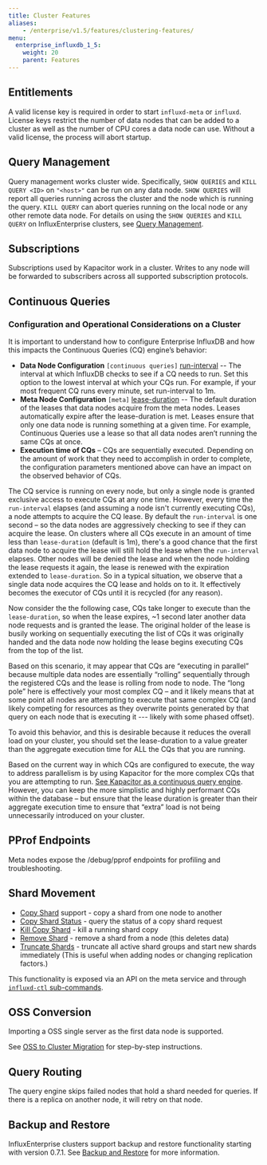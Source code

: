 ```yaml
---
title: Cluster Features
aliases:
    - /enterprise/v1.5/features/clustering-features/
menu:
  enterprise_influxdb_1_5:
    weight: 20
    parent: Features
---
```


## Entitlements

A valid license key is required in order to start `influxd-meta` or `influxd`.
License keys restrict the number of data nodes that can be added to a cluster as well as the number of CPU cores a data node can use.
Without a valid license, the process will abort startup.

## Query Management

Query management works cluster wide. Specifically, `SHOW QUERIES` and `KILL QUERY <ID>` on `"<host>"` can be run on any data node. `SHOW QUERIES` will report all queries running across the cluster and the node which is running the query.
`KILL QUERY` can abort queries running on the local node or any other remote data node. For details on using the `SHOW QUERIES` and `KILL QUERY` on InfluxEnterprise clusters,
see [Query Management](/influxdb/v1.5/troubleshooting/query_management/).

## Subscriptions

Subscriptions used by Kapacitor work in a cluster. Writes to any node will be forwarded to subscribers across all supported subscription protocols.

## Continuous Queries
### Configuration and Operational Considerations on a Cluster

It is important to understand how to configure Enterprise InfluxDB and how this impacts the
Continuous Queries (CQ) engine’s behavior:

- **Data Node Configuration** `[continuous queries]`
[run-interval](/enterprise_influxdb/v1.5/administration/configuration#lease-duration--1m0s)
-- The interval at which InfluxDB checks to see if a CQ needs to run. Set this option to the lowest interval
at which your CQs run. For example, if your most frequent CQ runs every minute, set run-interval to 1m.
- **Meta Node Configuration** `[meta]`
[lease-duration](/enterprise_influxdb/v1.5/administration/configuration#run-interval--1s)
-- The default duration of the leases that data nodes acquire from the meta nodes. Leases automatically expire after the
lease-duration is met.  Leases ensure that only one data node is running something at a given time. For example, Continuous
Queries use a lease so that all data nodes aren’t running the same CQs at once.
- **Execution time of CQs** – CQs are sequentially executed. Depending on the amount of work that they need to accomplish
in order to complete, the configuration parameters mentioned above can have an impact on the observed behavior of CQs.

The CQ service is running on every node, but only a single node is granted exclusive access to execute CQs at any one time.
However, every time the `run-interval` elapses (and assuming a node isn't currently executing CQs), a node attempts to
acquire the CQ lease. By default the `run-interval` is one second – so the data nodes are aggressively checking to see
if they can acquire the lease. On clusters where all CQs execute in an amount of time less than `lease-duration`
(default is 1m), there's a good chance that the first data node to acquire the lease will still hold the lease when
the `run-interval` elapses. Other nodes will be denied the lease and when the node holding the lease requests it again,
the lease is renewed with the expiration extended to `lease-duration`.  So in a typical situation, we observe that a
single data node acquires the CQ lease and holds on to it. It effectively becomes the executor of CQs until it is
recycled (for any reason).

Now consider the the following case, CQs take longer to execute than the `lease-duration`, so when the lease expires,
~1 second later another data node requests and is granted the lease.  The original holder of the lease is busily working
on sequentially executing the list of CQs it was originally handed and the data node now holding the lease begins
executing CQs from the top of the list.

Based on this scenario, it may appear that CQs are “executing in parallel” because multiple data nodes are
essentially “rolling” sequentially through the registered CQs and the lease is rolling from node to node.
The “long pole” here is effectively your most complex CQ – and it likely means that at some point all nodes
are attempting to execute that same complex CQ (and likely competing for resources as they overwrite points
generated by that query on each node that is executing it --- likely with some phased offset).

To avoid this behavior, and this is desirable because it reduces the overall load on your cluster,
you should set the lease-duration to a value greater than the aggregate execution time for ALL the CQs that you are running.

Based on the current way in which CQs are configured to execute, the way to address parallelism is by using
Kapacitor for the more complex CQs that you are attempting to run.
[See Kapacitor as a continuous query engine](/kapacitor/v1.5/guides/continuous_queries/).
However, you can keep the more simplistic and highly performant CQs within the database –
but ensure that the lease duration is greater than their aggregate execution time to ensure that
“extra” load is not being unnecessarily introduced on your cluster.


## PProf Endpoints

Meta nodes expose the /debug/pprof endpoints for profiling and troubleshooting.

## Shard Movement

* [Copy Shard](/enterprise_influxdb/v1.5/features/cluster-commands/#copy-shard) support - copy a shard from one node to another
* [Copy Shard Status](/enterprise_influxdb/v1.5/features/cluster-commands/#copy-shard-status) - query the status of a copy shard request
* [Kill Copy Shard](/enterprise_influxdb/v1.5/features/cluster-commands/#kill-copy-shard) - kill a running shard copy
* [Remove Shard](/enterprise_influxdb/v1.5/features/cluster-commands/#remove-shard) - remove a shard from a node (this deletes data)
* [Truncate Shards](/enterprise_influxdb/v1.5/features/cluster-commands/#truncate-shards) - truncate all active shard groups and start new shards immediately (This is useful when adding nodes or changing replication factors.)

This functionality is exposed via an API on the meta service and through [`influxd-ctl` sub-commands](/enterprise_influxdb/v1.5/features/cluster-commands/).

## OSS Conversion

Importing a OSS single server as the first data node is supported.

See [OSS to Cluster Migration](/enterprise_influxdb/v1.5/guides/migration/) for
step-by-step instructions.

## Query Routing

The query engine skips failed nodes that hold a shard needed for queries.
If there is a replica on another node, it will retry on that node.

## Backup and Restore

InfluxEnterprise clusters support backup and restore functionality starting with
version 0.7.1.
See [Backup and Restore](/enterprise_influxdb/v1.5/guides/backup-and-restore/) for
more information.
